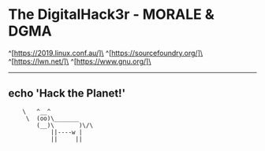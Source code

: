 # The DigitalHack3r - MORALE & DGMA
^[https://2019.linux.conf.au/]\
^[https://sourcefoundry.org/]\
^[https://lwn.net/]\
^[https://www.gnu.org/]\
____________________
echo 'Hack the Planet!'
--------------------
        \   ^__^
         \  (oo)\_______
            (__)\       )\/\
                ||----w |
                ||     ||
